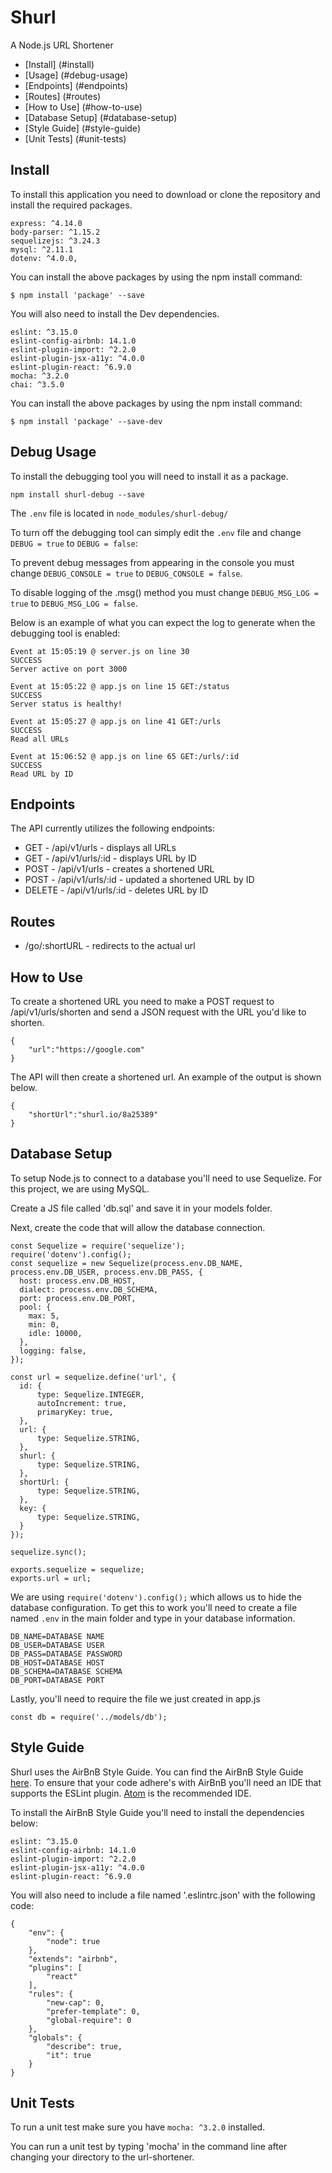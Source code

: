 # Shurl
A Node.js URL Shortener
- [Install] (#install)
- [Usage] (#debug-usage)
- [Endpoints] (#endpoints)
- [Routes] (#routes)
- [How to Use] (#how-to-use)
- [Database Setup] (#database-setup)
- [Style Guide] (#style-guide)
- [Unit Tests] (#unit-tests)

## Install
To install this application you need to download or clone the repository and install the required packages.

```
express: ^4.14.0
body-parser: ^1.15.2
sequelizejs: ^3.24.3
mysql: ^2.11.1
dotenv: ^4.0.0,
```

You can install the above packages by using the npm install command:

```
$ npm install 'package' --save
```

You will also need to install the Dev dependencies.

```
eslint: ^3.15.0
eslint-config-airbnb: 14.1.0
eslint-plugin-import: ^2.2.0
eslint-plugin-jsx-a11y: ^4.0.0
eslint-plugin-react: ^6.9.0
mocha: ^3.2.0
chai: ^3.5.0
```

You can install the above packages by using the npm install command:

```
$ npm install 'package' --save-dev
```

## Debug Usage

To install the debugging tool you will need to install it as a package.

```
npm install shurl-debug --save
```

The ```.env``` file is located in ```node_modules/shurl-debug/```

To turn off the debugging tool can simply edit the ```.env``` file and change  ```DEBUG = true``` to ```DEBUG = false```:

To prevent debug messages from appearing in the console you must change ```DEBUG_CONSOLE = true``` to ```DEBUG_CONSOLE = false```.

To disable logging of the .msg() method you must change ```DEBUG_MSG_LOG = true``` to  ```DEBUG_MSG_LOG = false```.

Below is an example of what you can expect the log to generate when the debugging tool is enabled:

```
Event at 15:05:19 @ server.js on line 30
SUCCESS
Server active on port 3000

Event at 15:05:22 @ app.js on line 15 GET:/status
SUCCESS
Server status is healthy!

Event at 15:05:27 @ app.js on line 41 GET:/urls
SUCCESS
Read all URLs

Event at 15:06:52 @ app.js on line 65 GET:/urls/:id
SUCCESS
Read URL by ID
```

## Endpoints
The API currently utilizes the following endpoints:
* GET - /api/v1/urls - displays all URLs
* GET - /api/v1/urls/:id - displays URL by ID
* POST - /api/v1/urls - creates a shortened URL
* POST - /api/v1/urls/:id - updated a shortened URL by ID
* DELETE  - /api/v1/urls/:id - deletes URL by ID

## Routes

* /go/:shortURL - redirects to the actual url


## How to Use
To create a shortened URL you need to make a POST request to /api/v1/urls/shorten and send a JSON request with the URL you'd like to shorten.

```
{
	"url":"https://google.com"
}
```
The API will then create a shortened url. An example of the output is shown below.
```
{
	"shortUrl":"shurl.io/8a25389"
}
```

## Database Setup

To setup Node.js to connect to a database you'll need to use Sequelize. For this project, we are using MySQL.

Create a JS file called 'db.sql' and save it in your models folder.

Next, create the code that will allow the database connection.

```
const Sequelize = require('sequelize');
require('dotenv').config();
const sequelize = new Sequelize(process.env.DB_NAME, process.env.DB_USER, process.env.DB_PASS, {
  host: process.env.DB_HOST,
  dialect: process.env.DB_SCHEMA,
  port: process.env.DB_PORT,
  pool: {
    max: 5,
    min: 0,
    idle: 10000,
  },
  logging: false,
});

const url = sequelize.define('url', {
  id: {
      type: Sequelize.INTEGER,
      autoIncrement: true,
      primaryKey: true,
  },
  url: {
      type: Sequelize.STRING,
  },
  shurl: {
      type: Sequelize.STRING,
  },
  shortUrl: {
      type: Sequelize.STRING,
  },
  key: {
      type: Sequelize.STRING,
  }
});

sequelize.sync();

exports.sequelize = sequelize;
exports.url = url;
```

We are using ```require('dotenv').config();``` which allows us to hide the database configuration. To get this to work you'll need to create a file named ```.env``` in the main folder and type in your database information.

```
DB_NAME=DATABASE NAME
DB_USER=DATABASE USER
DB_PASS=DATABASE PASSWORD
DB_HOST=DATABASE HOST
DB_SCHEMA=DATABASE SCHEMA
DB_PORT=DATABASE PORT
```

Lastly, you'll need to require the file we just created in app.js

```
const db = require('../models/db');
```

## Style Guide

Shurl uses the AirBnB Style Guide. You can find the AirBnB Style Guide [here](https://github.com/airbnb/javascript). To ensure that your code adhere's with AirBnB you'll need an IDE that supports the ESLint plugin. [Atom](https://atom.io) is the recommended IDE.

To install the AirBnB Style Guide you'll need to install the dependencies below:

```
eslint: ^3.15.0
eslint-config-airbnb: 14.1.0
eslint-plugin-import: ^2.2.0
eslint-plugin-jsx-a11y: ^4.0.0
eslint-plugin-react: ^6.9.0
```

You will also need to include a file named '.eslintrc.json' with the following code:

```
{
	"env": {
		"node": true
	},
	"extends": "airbnb",
	"plugins": [
        "react"
    ],
	"rules": {
		"new-cap": 0,
		"prefer-template": 0,
		"global-require": 0
	},
	"globals": {
		"describe": true,
		"it": true
	}
}
```

## Unit Tests

To run a unit test make sure you have ```mocha: ^3.2.0``` installed.

You can run a unit test by typing 'mocha' in the command line after changing your directory to the url-shortener.
